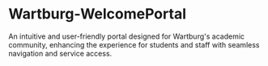 # Wartburg-WelcomePortal
An intuitive and user-friendly portal designed for Wartburg's academic community, enhancing the experience for students and staff with seamless navigation and service access.
